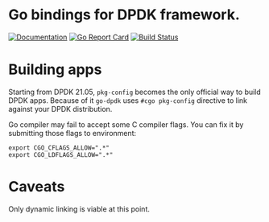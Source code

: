 # Go bindings for DPDK framework.
[![Documentation](https://godoc.org/github.com/yerden/go-dpdk?status.svg)](http://godoc.org/github.com/yerden/go-dpdk) [![Go Report Card](https://goreportcard.com/badge/github.com/yerden/go-dpdk)](https://goreportcard.com/report/github.com/yerden/go-dpdk) [![Build Status](https://travis-ci.com/yerden/go-dpdk.svg?branch=master)](https://travis-ci.com/yerden/go-dpdk)

# Building apps

Starting from DPDK 21.05, `pkg-config` becomes the only official way to build DPDK apps. Because of it `go-dpdk` uses `#cgo pkg-config` directive to link against your DPDK distribution.

Go compiler may fail to accept some C compiler flags. You can fix it by submitting those flags to environment:
```
export CGO_CFLAGS_ALLOW=".*"
export CGO_LDFLAGS_ALLOW=".*"
```

# Caveats
Only dynamic linking is viable at this point.
